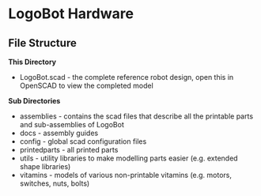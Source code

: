LogoBot Hardware
================


File Structure
--------------

**This Directory**

* LogoBot.scad - the complete reference robot design, open this in OpenSCAD to view the completed model

**Sub Directories**

* assemblies - contains the scad files that describe all the printable parts and sub-assemblies of LogoBot
* docs - assembly guides
* config - global scad configuration files
* printedparts - all printed parts
* utils - utility libraries to make modelling parts easier (e.g. extended shape libraries)
* vitamins - models of various non-printable vitamins (e.g. motors, switches, nuts, bolts)
